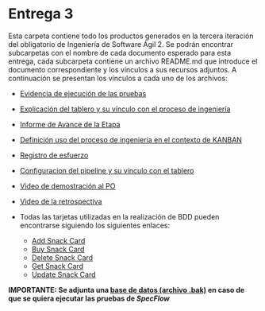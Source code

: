 # Entrega 3

Esta carpeta contiene todo los productos generados en la tercera iteración del obligatorio de Ingeniería de Software Ágil 2. Se podrán encontrar subcarpetas con el nombre de cada documento esperado para esta entrega, cada subcarpeta contiene un archivo README.md que introduce el documento correspondiente y los vínculos a sus recursos adjuntos. A continuación se presentan los vínculos a cada uno de los archivos:

- [Evidencia de ejecución de las pruebas](../Entrega%203/Evidencia%20ejecucion%20de%20las%20pruebas/README.md)
- [Explicación del tablero y su vínculo con el proceso de ingeniería](../Entrega%203/Explicacion%20del%20tablero%20y%20su%20%20vinculo%20con%20el%20proceso%20de%20ingenieria/README.md)
- [Informe de Avance de la Etapa](../Entrega%203/Informe%20de%20Avance%20de%20la%20Etapa/README.md)
- [Definición uso del proceso de ingeniería en el contexto de KANBAN](../Entrega%203/Definici%C3%B3n%20uso%20del%20proceso%20de%20ingenier%C3%ADa%20en%20el%20contexto%20de%20KANBAN/README.md)
- [Registro de esfuerzo](../Entrega%203/Registro%20de%20Esfuerzo/Registro%20de%20Esfuerzo.pdf)
- [Configuracion del pipeline y su vínculo con el tablero](../Entrega%203/Configuracion%20del%20pipeline%20y%20su%20v%C3%ADnculo%20con%20el%20tablero/ReadMe.md)
- [Video de demostración al PO](https://fi365-my.sharepoint.com/:v:/g/personal/ha196991_fi365_ort_edu_uy/EVuyST403DFFskPpIwJ0YJkBylmpk1RbxSZDvFRtBoKdGg?email=DS223427%40fi365.ort.edu.uy)
- [Video de la retrospectiva](https://fi365-my.sharepoint.com/:v:/g/personal/ha196991_fi365_ort_edu_uy/EXNY9LePlf9AnyMdysy51DsBQOI89dQNQ8OihJPgriI9iQ?email=DS223427%40fi365.ort.edu.uy)
- Todas las tarjetas utilizadas en la realización de BDD pueden encontrarse siguiendo los siguientes enlaces:

  - [Add Snack Card](../Entrega%203/Cards%20BDD/Add%20Snack%20Card.md)
  - [Buy Snack Card](../Entrega%203/Cards%20BDD/Buy%20Snack%20Card.md)
  - [Delete Snack Card](../Entrega%203/Cards%20BDD/Delete%20Snack%20Card.md)
  - [Get Snack Card](../Entrega%203/Cards%20BDD/Get%20Snack%20Card.md)
  - [Update Snack Card](../Entrega%203/Cards%20BDD/Update%20Snack%20Card.md)

**IMPORTANTE: Se adjunta una [base de datos (archivo .bak)](../Entrega%203/DB%20.bak/ArenaGestorDB) en caso de que se quiera ejecutar las pruebas de _SpecFlow_**
